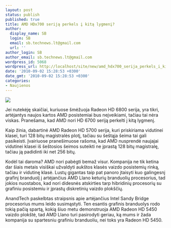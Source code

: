 ```yaml
---
layout: post
status: publish
published: true
title: AMD HDx700 seriją perkels į kitą lygmenį?
author:
  display_name: SB
  login: SB
  email: sb.technews.lt@gmail.com
  url: ''
author_login: SB
author_email: sb.technews.lt@gmail.com
wordpress_id: 5068
wordpress_url: http://localhost/site/new/amd_hdx700_serija_perkels_i_kita_lygmeni/
date: '2010-09-02 15:28:53 +0300'
date_gmt: '2010-09-02 15:28:53 +0300'
categories:
- Naujienos
---
```

<div class="imgright"><img src="http://www.part.lt/img/801f70a6a086cd9275a5cfb431572d2b34.jpg"  /></div>
<p>Jei nutekėję skaičiai, kuriuose šmėžuoja Radeon HD 6800 serija, yra tikri, artėjantys naujos kartos AMD posistemiai bus neįveikiami, tačiau tai nėra viskas. Pranešama, kad AMD nori HD 6700 seriją perkelti į kitą lygmenį.</p>
<p>Kaip žinia, dabartinė AMD Radeon HD 5700 serija, kuri priskiriama vidutinei klasei, turi 128 bitų magistralės plotį, tačiau su šeštąja šeima tai gali pasikeisti. Įvairiuose pranešimuose rašoma, kad AMD nusprendė naujajai vidutinei klasei iš šeštosios šeimos suteikti ne įprastą 128 bitų magistralę, tačiau ją padidinti iki net 256 bitų.</p>
<p>Kodėl tai daroma? AMD nori pabėgti bemaž visur. Kompanija ne tik ketina dar šiais metais visiškai užvaldyti aukštos klasės vaizdo posistemių rinką, tačiau ir vidutinę klasė. Lustų gigantas taip pat panoro įtaisyti kuo galingesnį grafinį branduolį į artėjančius AMD Llano keturių branduolių procesorius, tad jokios nuostabos, kad nori didesnės atskirties tarp hibridinių procesorių su grafiniu posistemiu ir įprastų diskretinių vaizdo plokščių.</p>
<p>AnandTech paskelbtas straipsnis apie artėjančius Intel Sandy Bridge procesorius mums leido susimąstyti. Ten esantis grafinis branduolys rodo tokią pačią spartą, kokią šiuo metu demonstruoja AMD Radeon HD 5450 vaizdo plokštė, tad AMD Llano turi pasirodyti geriau, ką mums ir žada kompanija su spartesniu grafiniu branduoliu, nei toks yra Radeon HD 5450.<br /></p>
